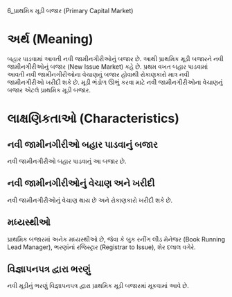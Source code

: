 6_પ્રાથમિક મૂડી બજાર
(Primary Capital Market)

# અર્થ (Meaning)
બહાર પાડવામાં આવતી નવી જામીનગીરીઓનું બજાર છે. આથી પ્રાથમિક મૂડી બજારને નવી જામીનગીરીઓનું બજાર (New Issue Market) કહે છે. પ્રથમ વખત બહાર પાડવામાં આવતી નવી જામીનગીરીઓના વેચાણનું બજાર હોવાથી રોકાણકારો માત્ર નવી જામીનગીરીઓ ખરીદી શકે છે. મૂડી ભંડોળ ઊભું કરવા માટે નવી જામીનગીરીઓના વેચાણનું બજાર એટલે પ્રાથમિક મૂડી બજાર.

# લાક્ષણિકતાઓ (Characteristics)

## નવી જામીનગીરીઓ બહાર પાડવાનું બજાર
નવી જામીનગીરીઓ બહાર પાડવાનું આ બજાર છે.

## નવી જામીનગીરીઓનું વેચાણ અને ખરીદી
નવી જામીનગીરીઓનું વેચાણ થાય છે અને રોકાણકારો ખરીદી શકે છે.

## મધ્યસ્થીઓ
પ્રાથમિક બજારમાં અનેક મધ્યસ્થીઓ છે, જેવા કે બુક રનીંગ લીડ મેનેજર (Book Running Lead Manager), ભરણાંનાં રજિસ્ટ્રાર (Registrar to Issue), શેર દલાલ વગેરે.

## વિજ્ઞાપનપત્ર દ્વારા ભરણું
નવી મૂડીનું ભરણું વિજ્ઞાપનપત્ર દ્વારા પ્રાથમિક મૂડી બજારમાં મૂકવામાં આવે છે.
